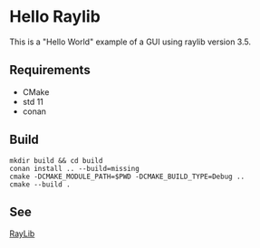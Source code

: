 # Hello Raylib

This is a "Hello World" example of a GUI using raylib version 3.5.

## Requirements

- CMake
- std 11
- conan


## Build

```shell
mkdir build && cd build
conan install .. --build=missing
cmake -DCMAKE_MODULE_PATH=$PWD -DCMAKE_BUILD_TYPE=Debug ..
cmake --build .
```

## See

[RayLib](https://www.raylib.com/index.html)
